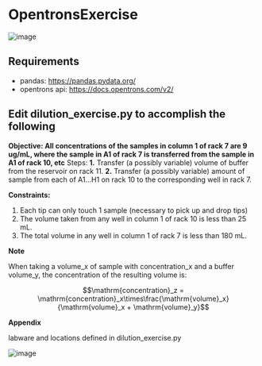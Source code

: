 # OpentronsExercise
![image](https://user-images.githubusercontent.com/25331992/167935108-5e467555-71b7-4dcc-a207-43f5320f864b.png)

## Requirements

- pandas: https://pandas.pydata.org/
- opentrons api: https://docs.opentrons.com/v2/

## Edit dilution_exercise.py to accomplish the following
**Objective: All concentrations of the samples in column 1 of rack 7 are 9 ug/mL, where the sample in A1 of rack 7 is transferred from the sample in A1 of rack 10, etc**
Steps:
**1.** Transfer (a possibly variable) volume of buffer from the reservoir on rack 11.
**2.** Transfer (a possibly variable) amount of sample from each of A1...H1 on rack 10 to the corresponding well in rack 7.

**Constraints:**
1. Each tip can only touch 1 sample (necessary to pick up and drop tips)
2. The volume taken from any well in column 1 of rack 10 is less than 25 mL.
3. The total volume in any well in column 1 of rack 7 is less than 180 mL.

**Note**

When taking a volume_x of sample with concentration_x and a buffer volume_y, the concentration of the resulting volume is:

$$\mathrm{concentration}_z = \mathrm{concentration}_x\times\frac{\mathrm{volume}_x}{\mathrm{volume}_x + \mathrm{volume}_y}$$


**Appendix**

labware and locations defined in dilution_exercise.py

![image](https://user-images.githubusercontent.com/25331992/167941364-2682cd35-5af5-4309-b6af-4a8045e976ae.png)
